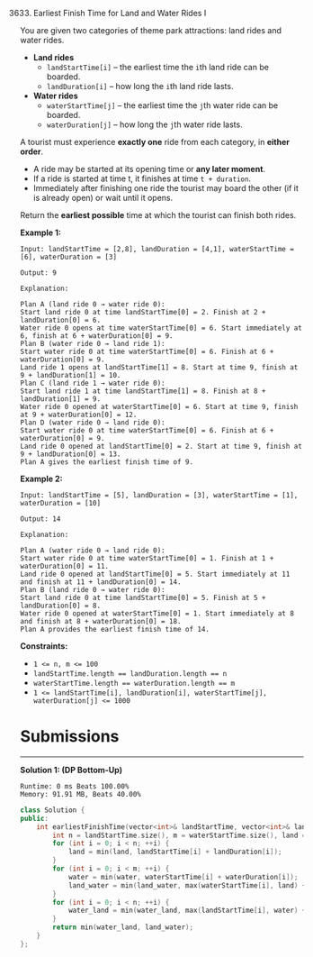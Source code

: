 3633. Earliest Finish Time for Land and Water Rides I

You are given two categories of theme park attractions: land rides and water rides.

* **Land rides**
    * `landStartTime[i]` – the earliest time the `i`th land ride can be boarded.
    * `landDuration[i]` – how long the `i`th land ride lasts.
* **Water rides**
    * `waterStartTime[j]` – the earliest time the `j`th water ride can be boarded.
    * `waterDuration[j]` – how long the `j`th water ride lasts.

A tourist must experience **exactly one** ride from each category, in **either order**.

* A ride may be started at its opening time or **any later moment**.
* If a ride is started at time t, it finishes at time `t + duration`.
* Immediately after finishing one ride the tourist may board the other (if it is already open) or wait until it opens.

Return the **earliest possible** time at which the tourist can finish both rides.

 

**Example 1:**
```
Input: landStartTime = [2,8], landDuration = [4,1], waterStartTime = [6], waterDuration = [3]

Output: 9

Explanation:

Plan A (land ride 0 → water ride 0):
Start land ride 0 at time landStartTime[0] = 2. Finish at 2 + landDuration[0] = 6.
Water ride 0 opens at time waterStartTime[0] = 6. Start immediately at 6, finish at 6 + waterDuration[0] = 9.
Plan B (water ride 0 → land ride 1):
Start water ride 0 at time waterStartTime[0] = 6. Finish at 6 + waterDuration[0] = 9.
Land ride 1 opens at landStartTime[1] = 8. Start at time 9, finish at 9 + landDuration[1] = 10.
Plan C (land ride 1 → water ride 0):
Start land ride 1 at time landStartTime[1] = 8. Finish at 8 + landDuration[1] = 9.
Water ride 0 opened at waterStartTime[0] = 6. Start at time 9, finish at 9 + waterDuration[0] = 12.
Plan D (water ride 0 → land ride 0):
Start water ride 0 at time waterStartTime[0] = 6. Finish at 6 + waterDuration[0] = 9.
Land ride 0 opened at landStartTime[0] = 2. Start at time 9, finish at 9 + landDuration[0] = 13.
Plan A gives the earliest finish time of 9.
```

**Example 2:**
```
Input: landStartTime = [5], landDuration = [3], waterStartTime = [1], waterDuration = [10]

Output: 14
   
Explanation:

Plan A (water ride 0 → land ride 0):
Start water ride 0 at time waterStartTime[0] = 1. Finish at 1 + waterDuration[0] = 11.
Land ride 0 opened at landStartTime[0] = 5. Start immediately at 11 and finish at 11 + landDuration[0] = 14.
Plan B (land ride 0 → water ride 0):
Start land ride 0 at time landStartTime[0] = 5. Finish at 5 + landDuration[0] = 8.
Water ride 0 opened at waterStartTime[0] = 1. Start immediately at 8 and finish at 8 + waterDuration[0] = 18.
Plan A provides the earliest finish time of 14.​​​​​​​
```
 

**Constraints:**

* `1 <= n, m <= 100`
* `landStartTime.length == landDuration.length == n`
* `waterStartTime.length == waterDuration.length == m`
* `1 <= landStartTime[i], landDuration[i], waterStartTime[j], waterDuration[j] <= 1000`

# Submissions
---
**Solution 1: (DP Bottom-Up)**
```
Runtime: 0 ms Beats 100.00%
Memory: 91.91 MB, Beats 40.00%
```
```c++
class Solution {
public:
    int earliestFinishTime(vector<int>& landStartTime, vector<int>& landDuration, vector<int>& waterStartTime, vector<int>& waterDuration) {
        int n = landStartTime.size(), m = waterStartTime.size(), land = 1e9, water = 1e9, land_water = 1e9, water_land = 1e9;
        for (int i = 0; i < n; ++i) {
            land = min(land, landStartTime[i] + landDuration[i]);
        }
        for (int i = 0; i < m; ++i) {
            water = min(water, waterStartTime[i] + waterDuration[i]);
            land_water = min(land_water, max(waterStartTime[i], land) + waterDuration[i]);
        }
        for (int i = 0; i < n; ++i) {
            water_land = min(water_land, max(landStartTime[i], water) + landDuration[i]);
        }
        return min(water_land, land_water);
    }
};
```
